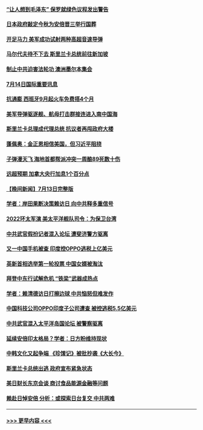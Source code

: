 #### [“让人想到毛泽东” 保罗就绿色议程发出警告](../pages/prog202/a103479066.md?t=07142251) 
#### [日本政府敲定今秋为安倍晋三举行国葬](../pages/prog202/a103479020.md?t=07142251) 
#### [开足马力 美军成功试射两种高超音速导弹](../pages/prog202/a103479071.md?t=07142251) 
#### [马尔代夫待不下去 斯里兰卡总统前往新加坡](../pages/prog202/a103479057.md?t=07142251) 
#### [制止中共迫害法轮功 澳洲墨尔本集会](../pages/prog202/a103479031.md?t=07142251) 
#### [7月14日国际重要讯息](../pages/prog202/a103479027.md?t=07142251) 
#### [抗通膨 西班牙9月起火车免费搭4个月](../pages/prog202/a103479007.md?t=07142251) 
#### [美军导弹驱逐舰、航母打击群接连进入南中国海](../pages/prog202/a103478992.md?t=07142251) 
#### [斯里兰卡总理成代理总统 抗议者再闯政府大楼](../pages/prog202/a103478940.md?t=07142251) 
#### [蓬佩奥：金正恩相信美国，但习近平阻挠](../pages/prog202/a103478928.md?t=07142251) 
#### [子弹漫天飞 海地首都帮派冲突一周酿89死数十伤](../pages/prog202/a103478901.md?t=07142251) 
#### [远超预期 加拿大央行加息1个百分点](../pages/prog202/a103478855.md?t=07142251) 
#### [【晚间新闻】7月13日完整版](../pages/prog202/a103478796.md?t=07142251) 
#### [学者：岸田果断决策赖访日 向中共释多重信号](../pages/prog202/a103478860.md?t=07142251) 
#### [2022环太军演 美太平洋舰队司令：为保卫台湾](../pages/prog202/a103478842.md?t=07142251) 
#### [中共武官假扮记者混入论坛 遭斐济警方驱离](../pages/prog202/a103478844.md?t=07142251) 
#### [又一中国手机被查 印度控OPPO逃税上亿美元](../pages/prog202/a103478735.md?t=07142251) 
#### [英新首相选举第一轮投票 中国女婿被淘汰](../pages/prog202/a103478737.md?t=07142251) 
#### [拜登中东行试解危机 “铁梁”武器成热点](../pages/prog202/a103478743.md?t=07142251) 
#### [学者：赖清德访日打擦边球 中共恼怒但难发作](../pages/prog202/a103478665.md?t=07142251) 
#### [中国科技公司OPPO印度子公司遭查 被控逃税5.5亿美元](../pages/prog202/a103478641.md?t=07142251) 
#### [中共武官混入太平洋岛国论坛 被警察驱离](../pages/prog202/a103478612.md?t=07142251) 
#### [延续安倍印太格局？学者：日方盼维持现状](../pages/prog202/a103478525.md?t=07142251) 
#### [中韩文化又起争端 《珍馐记》被批抄袭《大长今》](../pages/prog202/a103478539.md?t=07142251) 
#### [斯里兰卡总统出逃 政府宣布紧急状态](../pages/prog202/a103478523.md?t=07142251) 
#### [美日财长东京会谈 商讨食品能源金融等问题](../pages/prog202/a103477680.md?t=07142251) 
#### [赖赴日悼安倍 分析：或探索日台复交 中共两难](../pages/prog202/a103478227.md?t=07142251) 

----
#### [ >>> 更早内容 <<< ](../indexes/prog202-earlier.md)
